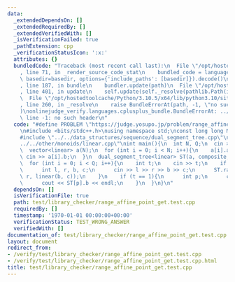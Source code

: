 ```yaml
---
data:
  _extendedDependsOn: []
  _extendedRequiredBy: []
  _extendedVerifiedWith: []
  _isVerificationFailed: true
  _pathExtension: cpp
  _verificationStatusIcon: ':x:'
  attributes: {}
  bundledCode: "Traceback (most recent call last):\n  File \"/opt/hostedtoolcache/Python/3.10.5/x64/lib/python3.10/site-packages/onlinejudge_verify/documentation/build.py\"\
    , line 71, in _render_source_code_stat\n    bundled_code = language.bundle(stat.path,\
    \ basedir=basedir, options={'include_paths': [basedir]}).decode()\n  File \"/opt/hostedtoolcache/Python/3.10.5/x64/lib/python3.10/site-packages/onlinejudge_verify/languages/cplusplus.py\"\
    , line 187, in bundle\n    bundler.update(path)\n  File \"/opt/hostedtoolcache/Python/3.10.5/x64/lib/python3.10/site-packages/onlinejudge_verify/languages/cplusplus_bundle.py\"\
    , line 401, in update\n    self.update(self._resolve(pathlib.Path(included), included_from=path))\n\
    \  File \"/opt/hostedtoolcache/Python/3.10.5/x64/lib/python3.10/site-packages/onlinejudge_verify/languages/cplusplus_bundle.py\"\
    , line 260, in _resolve\n    raise BundleErrorAt(path, -1, \"no such header\"\
    )\nonlinejudge_verify.languages.cplusplus_bundle.BundleErrorAt: ../../data_structures/sequence/dual_segment_tree.cpp:\
    \ line -1: no such header\n"
  code: "#define PROBLEM \"https://judge.yosupo.jp/problem/range_affine_point_get\"\
    \n#include <bits/stdc++.h>\nusing namespace std;\nconst long long MOD = 998244353;\n\
    #include \"../../data_structures/sequence/dual_segment_tree.cpp\"\n#include \"\
    ../../other/monoids/linear.cpp\"\nint main(){\n  int N, Q;\n  cin >> N >> Q;\n\
    \  vector<linear> a(N);\n  for (int i = 0; i < N; i++){\n    a[i].a = 0;\n   \
    \ cin >> a[i].b;\n  }\n  dual_segment_tree<linear> ST(a, composite, linear());\n\
    \  for (int i = 0; i < Q; i++){\n    int t;\n    cin >> t;\n    if (t == 0){\n\
    \      int l, r, b, c;\n      cin >> l >> r >> b >> c;\n      ST.range_apply(l,\
    \ r, linear(b, c));\n    }\n    if (t == 1){\n      int p;\n      cin >> p;\n\
    \      cout << ST[p].b << endl;\n    }\n  }\n}\n"
  dependsOn: []
  isVerificationFile: true
  path: test/library_checker/range_affine_point_get.test.cpp
  requiredBy: []
  timestamp: '1970-01-01 00:00:00+00:00'
  verificationStatus: TEST_WRONG_ANSWER
  verifiedWith: []
documentation_of: test/library_checker/range_affine_point_get.test.cpp
layout: document
redirect_from:
- /verify/test/library_checker/range_affine_point_get.test.cpp
- /verify/test/library_checker/range_affine_point_get.test.cpp.html
title: test/library_checker/range_affine_point_get.test.cpp
---
```

